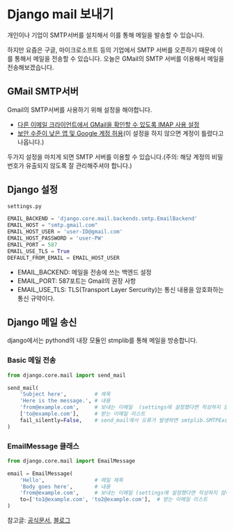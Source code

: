 # Django mail 보내기

개인이나 기업이 SMTP서버를 설치해서 이를 통해 메일을 발송할 수 있습니다.

하지만 요즘은 구글, 마이크로소프트 등의 기업에서 SMTP 서버를 오픈하기 때문에 이를 통해서 메일을 전송할 수 있습니다. 오늘은 GMail의 SMTP 서버를 이용해서 메일을 전송해보겠습니다.

<!-- more -->

## GMail SMTP서버

Gmail의 SMTP서버를 사용하기 위해 설정을 해야합니다.

- [다른 이메일 크라이언트에서 GMail을 확인할 수 있도록 IMAP 사용 설정](https://support.google.com/mail/answer/7126229?hl=ko&rd=3&visit_id=1-636281811566888160-3239280507#ts=1665018)
- [보안 수준이 낮은 앱 및 Google 계정 허용](https://myaccount.google.com/lesssecureapps?pli=1)(이 설정을 하지 않으면 계정이 틀렸다고 나옵니다.)

두가지 설정을 마치게 되면 SMTP 서버를 이용할 수 있습니다.(주의: 해당 계정의 비밀번호가 유출되지 않도록 잘 관리해주셔야 합니다.)

## Django 설정

```python
settings.py

EMAIL_BACKEND = 'django.core.mail.backends.smtp.EmailBackend'
EMAIL_HOST = "smtp.gmail.com"
EMAIL_HOST_USER = 'user-ID@gmail.com'
EMAIL_HOST_PASSWORD = 'user-PW'
EMAIL_PORT = 587
EMAIL_USE_TLS = True
DEFAULT_FROM_EMAIL = EMAIL_HOST_USER
```

- EMAIL_BACKEND: 메일을 전송에 쓰는 백엔드 설정
- EMAIL_PORT: 587포트는 Gmail의 권장 사항
- EMAIL_USE_TLS: TLS(Transport Layer Sercurity)는 통신 내용을 암호화하는 통신 규약이다.

## Django 메일 송신

django에서는 pythond의 내장 모듈인 stmplib를 통해 메일을 방송합니다.

### Basic 메일 전송

```python
from django.core.mail import send_mail

send_mail(
    'Subject here',         # 제목
    'Here is the message.', # 내용
    'from@example.com',     # 보내는 이메일  (settings에 설정했다면 작성하지 않아도 됩니다.)
    ['to@example.com'],     # 받는 이메일 리스트
    fail_silently=False,    # send_mail에서 오류가 발생하면 smtplib.SMTPException을 발생시킵니다.
)
```

### EmailMessage 클래스

```python
from django.core.mail import EmailMessage

email = EmailMessage(
    'Hello',                # 메일 제목
    'Body goes here',       # 내용
    'from@example.com',     # 보내는 이메일 (settings에 설정했다면 작성하지 않아도 됩니다.)
    to=['to1@example.com', 'to2@example.com'],  # 받는 이메일 리스트
)
```



참고글: [공식문서](https://docs.djangoproject.com/en/3.0/topics/email/), [블로그](https://velog.io/@ground4ekd/django-send-mail)
